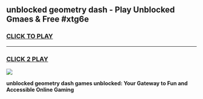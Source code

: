 
## unblocked geometry dash - Play Unblocked Gmaes & Free #xtg6e
<h3>
<a href="https://news.freeplayer.one?title=unblocked_geometry_dash&ref=03M">CLICK TO PLAY</a></h3>
<hr>

<h3>
<a href="https://news.freeplayer.one?title=unblocked_geometry_dash&ref=03M">CLICK 2 PLAY</a>
  
</h3>

<a href="https://news.freeplayer.one?title=unblocked_geometry_dash&ref=03M"><img src="https://clearcache.store/games.png"></a>


**unblocked geometry dash games unblocked: Your Gateway to Fun and Accessible Online Gaming**
